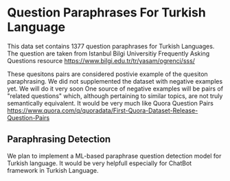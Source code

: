 # Question Paraphrases For Turkish Language
This data set contains 1377 question paraphrases for Turkish Languages. 
The question are taken from Istanbul Bilgi Universitiy Frequently Asking Questions resource 
https://www.bilgi.edu.tr/tr/yasam/ogrenci/sss/

These quesitons pairs are considered postivie example of the quesiton paraphrasing.
We did not supplemented the dataset with negative examples yet. We will do it very soon One source of negative examples will be pairs of "related questions" which, although pertaining to similar topics, are not truly semantically equivalent. It would be very much like Quora Question Pairs
https://www.quora.com/q/quoradata/First-Quora-Dataset-Release-Question-Pairs


## Paraphrasing Detection

We plan to implement a ML-based paraphrase question detection model for Turkish language. It would be very helpfull especially for ChatBot framework in Turkish Language.
